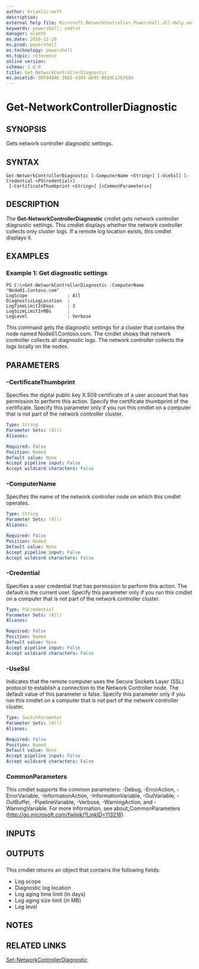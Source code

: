 ```yaml
---
author: brianlic-msft
description: 
external help file: Microsoft.NetworkController.Powershell.dll-Help.xml
keywords: powershell, cmdlet
manager: alanth
ms.date: 2016-12-20
ms.prod: powershell
ms.technology: powershell
ms.topic: reference
online version: 
schema: 2.0.0
title: Get-NetworkControllerDiagnostic
ms.assetid: 98F849AE-30D2-4304-A69C-BED9C1267686
---
```


# Get-NetworkControllerDiagnostic

## SYNOPSIS
Gets network controller diagnostic settings.

## SYNTAX

```
Get-NetworkControllerDiagnostic [-ComputerName <String>] [-UseSsl] [-Credential <PSCredential>]
 [-CertificateThumbprint <String>] [<CommonParameters>]
```

## DESCRIPTION
The **Get-NetworkControllerDiagnostic** cmdlet gets network controller diagnostic settings.
This cmdlet displays whether the network controller collects only cluster logs.
If a remote log location exists, this cmdlet displays it.

## EXAMPLES

### Example 1: Get diagnostic settings
```
PS C:\>Get-NetworkControllerDiagnostic -ComputerName "Node01.Contoso.com"
LogScope               : All
DiagnosticLogLocation  : 
LogTimeLimitInDays     : 3
LogSizeLimitInMBs      :
LogLevel               : Verbose
```

This command gets the diagnostic settings for a cluster that contains the node named Node01.Contoso.com.
The cmdlet shows that network controller collects all diagnostic logs.
The network controller collects the logs locally on the nodes.

## PARAMETERS

### -CertificateThumbprint
Specifies the digital public key X.509 certificate of a user account that has permission to perform this action.
Specify the certificate thumbprint of the certificate.
Specify this parameter only if you run this cmdlet on a computer that is not part of the network controller cluster.

```yaml
Type: String
Parameter Sets: (All)
Aliases: 

Required: False
Position: Named
Default value: None
Accept pipeline input: False
Accept wildcard characters: False
```

### -ComputerName
Specifies the name of the network controller node on which this cmdlet operates.

```yaml
Type: String
Parameter Sets: (All)
Aliases: 

Required: False
Position: Named
Default value: None
Accept pipeline input: False
Accept wildcard characters: False
```

### -Credential
Specifies a user credential that has permission to perform this action.
The default is the current user.
Specify this parameter only if you run this cmdlet on a computer that is not part of the network controller cluster.

```yaml
Type: PSCredential
Parameter Sets: (All)
Aliases: 

Required: False
Position: Named
Default value: None
Accept pipeline input: False
Accept wildcard characters: False
```

### -UseSsl
Indicates that the remote computer uses the Secure Sockets Layer (SSL) protocol to establish a connection to the Network Controller node.
The default value of this parameter is false.
Specify this parameter only if you run this cmdlet on a computer that is not part of the network controller cluster.

```yaml
Type: SwitchParameter
Parameter Sets: (All)
Aliases: 

Required: False
Position: Named
Default value: None
Accept pipeline input: False
Accept wildcard characters: False
```

### CommonParameters
This cmdlet supports the common parameters: -Debug, -ErrorAction, -ErrorVariable, -InformationAction, -InformationVariable, -OutVariable, -OutBuffer, -PipelineVariable, -Verbose, -WarningAction, and -WarningVariable. For more information, see about_CommonParameters (http://go.microsoft.com/fwlink/?LinkID=113216).

## INPUTS

## OUTPUTS

###  
This cmdlet returns an object that contains the following fields: 

- Log scope
- Diagnostic log location
- Log aging time limit (in days)
- Log aging size limit (in MB)
- Log level

## NOTES

## RELATED LINKS

[Set-NetworkControllerDiagnostic](./Set-NetworkControllerDiagnostic.md)

